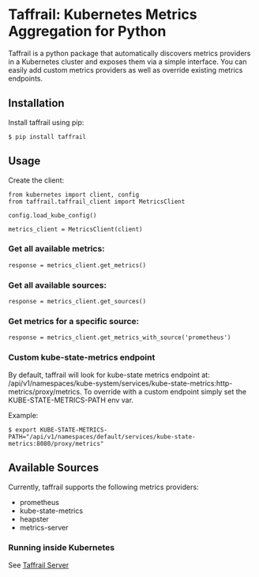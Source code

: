 Taffrail: Kubernetes Metrics Aggregation for Python
===================================================


Taffrail is a python package that automatically discovers metrics providers in a Kubernetes cluster and exposes them via a simple interface.
You can easily add custom metrics providers as well as override existing metrics endpoints.


Installation
------------

Install taffrail using pip:

`$ pip install taffrail`

Usage
-----

Create the client:

```
from kubernetes import client, config
from taffrail.taffrail_client import MetricsClient

config.load_kube_config()

metrics_client = MetricsClient(client)
```


### Get all available metrics:

```
response = metrics_client.get_metrics()
```

### Get all available sources:

```
response = metrics_client.get_sources()
```

### Get metrics for a specific source:

```
response = metrics_client.get_metrics_with_source('prometheus')
```

### Custom kube-state-metrics endpoint

By default, taffrail will look for kube-state metrics endpoint at: /api/v1/namespaces/kube-system/services/kube-state-metrics:http-metrics/proxy/metrics.
To override with a custom endpoint simply set the KUBE-STATE-METRICS-PATH env var.

Example:

`$ export KUBE-STATE-METRICS-PATH="/api/v1/namespaces/default/services/kube-state-metrics:8080/proxy/metrics"`


Available Sources
-----------------

Currently, taffrail supports the following metrics providers:

* prometheus
* kube-state-metrics
* heapster
* metrics-server

### Running inside Kubernetes

See [Taffrail Server]

[Taffrail Server]: https://github.com/taffrailmetrics/taffrailserver
